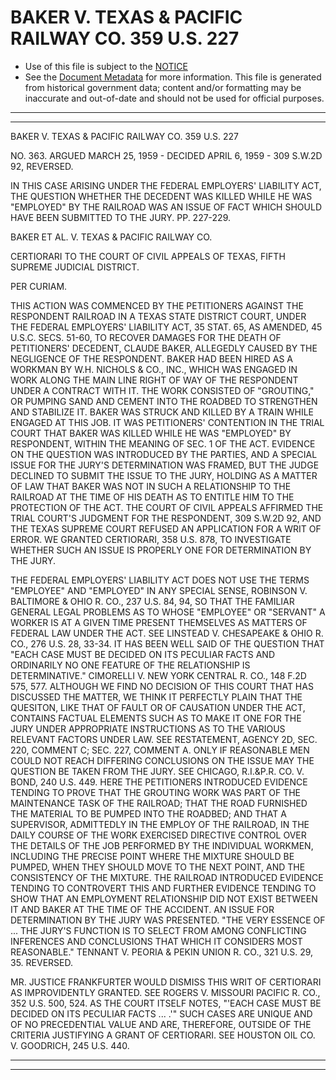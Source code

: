 ---
---

# BAKER V. TEXAS & PACIFIC RAILWAY CO. 359 U.S. 227

* Use of this file is subject to the [NOTICE](https://github.com/publicdocs/notice/blob/master/NOTICE)
* See the [Document Metadata](../../../) for more information.
  This file is generated from historical government data; content and/or formatting may be inaccurate and out-of-date and should not be used for official purposes.

----------
----------

BAKER V. TEXAS & PACIFIC RAILWAY CO. 359 U.S. 227

NO. 363.  ARGUED MARCH 25, 1959 - DECIDED APRIL 6, 1959 - 309 S.W.2D 92, REVERSED.

IN THIS CASE ARISING UNDER THE FEDERAL EMPLOYERS' LIABILITY ACT, THE QUESTION WHETHER THE DECEDENT WAS KILLED WHILE HE WAS "EMPLOYED" BY THE RAILROAD WAS AN ISSUE OF FACT WHICH SHOULD HAVE BEEN SUBMITTED TO THE JURY.  PP. 227-229.

BAKER ET AL. V. TEXAS & PACIFIC RAILWAY CO.

CERTIORARI TO THE COURT OF CIVIL APPEALS OF TEXAS, FIFTH SUPREME JUDICIAL DISTRICT.

PER CURIAM.

THIS ACTION WAS COMMENCED BY THE PETITIONERS AGAINST THE RESPONDENT RAILROAD IN A TEXAS STATE DISTRICT COURT, UNDER THE FEDERAL EMPLOYERS' LIABILITY ACT, 35 STAT. 65, AS AMENDED, 45 U.S.C. SECS. 51-60, TO RECOVER DAMAGES FOR THE DEATH OF PETITIONERS' DECEDENT, CLAUDE BAKER, ALLEGEDLY CAUSED BY THE NEGLIGENCE OF THE RESPONDENT.  BAKER HAD BEEN HIRED AS A WORKMAN BY W.H. NICHOLS & CO., INC., WHICH WAS ENGAGED IN WORK ALONG THE MAIN LINE RIGHT OF WAY OF THE RESPONDENT UNDER A CONTRACT WITH IT.  THE WORK CONSISTED OF "GROUTING," OR PUMPING SAND AND CEMENT INTO THE ROADBED TO STRENGTHEN AND STABILIZE IT.  BAKER WAS STRUCK AND KILLED BY A TRAIN WHILE ENGAGED AT THIS JOB.  IT WAS PETITIONERS' CONTENTION IN THE TRIAL COURT THAT BAKER WAS KILLED WHILE HE WAS "EMPLOYED" BY RESPONDENT, WITHIN THE MEANING OF SEC. 1 OF THE ACT.  EVIDENCE ON THE QUESTION WAS INTRODUCED BY THE PARTIES, AND A SPECIAL ISSUE FOR THE JURY'S DETERMINATION WAS FRAMED, BUT THE JUDGE DECLINED TO SUBMIT THE ISSUE TO THE JURY, HOLDING AS A MATTER OF LAW THAT BAKER WAS NOT IN SUCH A RELATIONSHIP TO THE RAILROAD AT THE TIME OF HIS DEATH AS TO ENTITLE HIM TO THE PROTECTION OF THE ACT.  THE COURT OF CIVIL APPEALS AFFIRMED THE TRIAL COURT'S JUDGMENT FOR THE RESPONDENT, 309 S.W.2D 92, AND THE TEXAS SUPREME COURT REFUSED AN APPLICATION FOR A WRIT OF ERROR.  WE GRANTED CERTIORARI, 358 U.S. 878, TO INVESTIGATE WHETHER SUCH AN ISSUE IS PROPERLY ONE FOR DETERMINATION BY THE JURY.

THE FEDERAL EMPLOYERS' LIABILITY ACT DOES NOT USE THE TERMS "EMPLOYEE" AND "EMPLOYED" IN ANY SPECIAL SENSE, ROBINSON V. BALTIMORE & OHIO R. CO., 237 U.S. 84, 94, SO THAT THE FAMILIAR GENERAL LEGAL PROBLEMS AS TO WHOSE "EMPLOYEE" OR "SERVANT" A WORKER IS AT A GIVEN TIME PRESENT THEMSELVES AS MATTERS OF FEDERAL LAW UNDER THE ACT.  SEE LINSTEAD V. CHESAPEAKE & OHIO R. CO., 276 U.S. 28, 33-34.   IT HAS BEEN WELL SAID OF THE QUESTION THAT "EACH CASE MUST BE DECIDED ON ITS PECULIAR FACTS AND ORDINARILY NO ONE FEATURE OF THE RELATIONSHIP IS DETERMINATIVE."  CIMORELLI V. NEW YORK CENTRAL R. CO., 148 F.2D 575, 577.  ALTHOUGH WE FIND NO DECISION OF THIS COURT THAT HAS DISCUSSED THE MATTER, WE THINK IT PERFECTLY PLAIN THAT THE QUESITON, LIKE THAT OF FAULT OR OF CAUSATION UNDER THE ACT, CONTAINS FACTUAL ELEMENTS SUCH AS TO MAKE IT ONE FOR THE JURY UNDER APPROPRIATE INSTRUCTIONS AS TO THE VARIOUS RELEVANT FACTORS UNDER LAW.  SEE RESTATEMENT, AGENCY 2D, SEC. 220, COMMENT C; SEC. 227, COMMENT A. ONLY IF REASONABLE MEN COULD NOT REACH DIFFERING CONCLUSIONS ON THE ISSUE MAY THE QUESTION BE TAKEN FROM THE JURY.  SEE CHICAGO, R.I.&P.R. CO. V. BOND, 240 U.S. 449.  HERE THE PETITIONERS INTRODUCED EVIDENCE TENDING TO PROVE THAT THE GROUTING WORK WAS PART OF THE MAINTENANCE TASK OF THE RAILROAD; THAT THE ROAD FURNISHED THE MATERIAL TO BE PUMPED INTO THE ROADBED; AND THAT A SUPERVISOR, ADMITTEDLY IN THE EMPLOY OF THE RAILROAD, IN THE DAILY COURSE OF THE WORK EXERCISED DIRECTIVE CONTROL OVER THE DETAILS OF THE JOB PERFORMED BY THE INDIVIDUAL WORKMEN, INCLUDING THE PRECISE POINT WHERE THE MIXTURE SHOULD BE PUMPED, WHEN THEY SHOULD MOVE TO THE NEXT POINT, AND THE CONSISTENCY OF THE MIXTURE.  THE RAILROAD INTRODUCED EVIDENCE TENDING TO CONTROVERT THIS AND FURTHER EVIDENCE TENDING TO SHOW THAT AN EMPLOYMENT RELATIONSHIP DID NOT EXIST BETWEEN IT AND BAKER AT THE TIME OF THE ACCIDENT.  AN ISSUE FOR DETERMINATION BY THE JURY WAS PRESENTED.  "THE VERY ESSENCE OF ...  THE JURY'S FUNCTION IS TO SELECT FROM AMONG CONFLICTING INFERENCES AND CONCLUSIONS THAT WHICH IT CONSIDERS MOST REASONABLE."  TENNANT V. PEORIA & PEKIN UNION R. CO., 321 U.S. 29, 35.  REVERSED.

MR. JUSTICE FRANKFURTER WOULD DISMISS THIS WRIT OF CERTIORARI AS IMPROVIDENTLY GRANTED.  SEE ROGERS V. MISSOURI PACIFIC R. CO., 352 U.S. 500, 524.  AS THE COURT ITSELF NOTES, "'EACH CASE MUST BE DECIDED ON ITS PECULIAR FACTS  ...  .'"  SUCH CASES ARE UNIQUE AND OF NO PRECEDENTIAL VALUE AND ARE, THEREFORE, OUTSIDE OF THE CRITERIA JUSTIFYING A GRANT OF CERTIORARI.  SEE HOUSTON OIL CO. V. GOODRICH, 245 U.S. 440.


----------
----------

